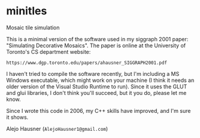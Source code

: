 # minitles
Mosaic tile simulation

This is a minimal version of the software used in my siggraph 2001 paper: "Simulating Decorative Mosaics".  The paper is online at the University of Toronto's CS department website:

`https://www.dgp.toronto.edu/papers/ahausner_SIGGRAPH2001.pdf`

I haven't tried to compile the software recently, but I'm including a MS Windows executable, which might work on your machine (I think it needs an older version of the Visual Studio Runtime to run).  Since it uses the GLUT and glui libraries, I don't think you'll succeed, but it you do, please let me know.

Since I wrote this code in 2006, my C++ skills have improved, and I'm sure it shows.

Alejo Hausner (`AlejoHausner1@gmail.com`)
